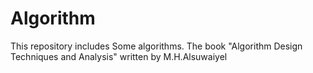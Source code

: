# Algorithm
This repository includes Some algorithms.
The book "Algorithm Design Techniques and Analysis" written by M.H.Alsuwaiyel
